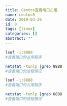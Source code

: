 ```yaml
---
title: Centos查看端口占用
name: centos5
date: 2019-03-26
id: 0
tags: [linux]
categories: []
abstract: ""
---
```



```bash
lsof -i:8888
#查看端口的占用程序
```

```bash
netstat -tunlp |grep 8888
#查看端口的进程情况
```


<!--more-->


```bash
lsof -i:8888
#查看端口的占用程序
```

```bash
netstat -tunlp |grep 8888
#查看端口的进程情况
```

<!--more-->